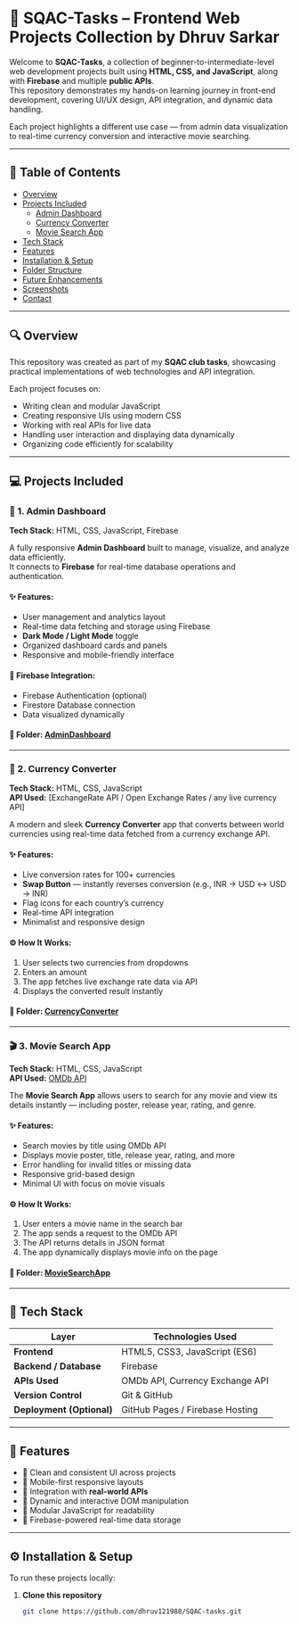 # 🌟 SQAC-Tasks – Frontend Web Projects Collection by Dhruv Sarkar

Welcome to **SQAC-Tasks**, a collection of beginner-to-intermediate-level web development projects built using **HTML, CSS, and JavaScript**, along with **Firebase** and multiple **public APIs**.  
This repository demonstrates my hands-on learning journey in front-end development, covering UI/UX design, API integration, and dynamic data handling.

Each project highlights a different use case — from admin data visualization to real-time currency conversion and interactive movie searching.

---

## 🧭 Table of Contents
- [Overview](#overview)
- [Projects Included](#projects-included)
  - [Admin Dashboard](#1-admin-dashboard)
  - [Currency Converter](#2-currency-converter)
  - [Movie Search App](#3-movie-search-app)
- [Tech Stack](#tech-stack)
- [Features](#features)
- [Installation & Setup](#installation--setup)
- [Folder Structure](#folder-structure)
- [Future Enhancements](#future-enhancements)
- [Screenshots](#screenshots)
- [Contact](#contact)

---

## 🔍 Overview

This repository was created as part of my **SQAC club tasks**, showcasing practical implementations of web technologies and API integration.

Each project focuses on:
- Writing clean and modular JavaScript
- Creating responsive UIs using modern CSS
- Working with real APIs for live data
- Handling user interaction and displaying data dynamically
- Organizing code efficiently for scalability

---

## 💻 Projects Included

### 🧭 1. Admin Dashboard
**Tech Stack:** HTML, CSS, JavaScript, Firebase  

A fully responsive **Admin Dashboard** built to manage, visualize, and analyze data efficiently.  
It connects to **Firebase** for real-time database operations and authentication.  

#### ✨ Features:
- User management and analytics layout  
- Real-time data fetching and storage using Firebase  
- **Dark Mode / Light Mode** toggle  
- Organized dashboard cards and panels  
- Responsive and mobile-friendly interface  

#### 🧩 Firebase Integration:
- Firebase Authentication (optional)  
- Firestore Database connection  
- Data visualized dynamically  

#### 📁 Folder: [AdminDashboard](./AdminDashboard)


---

### 💱 2. Currency Converter
**Tech Stack:** HTML, CSS, JavaScript  
**API Used:** [ExchangeRate API / Open Exchange Rates / any live currency API]

A modern and sleek **Currency Converter** app that converts between world currencies using real-time data fetched from a currency exchange API.

#### ✨ Features:
- Live conversion rates for 100+ currencies  
- **Swap Button** — instantly reverses conversion (e.g., INR → USD ↔ USD → INR)  
- Flag icons for each country’s currency  
- Real-time API integration  
- Minimalist and responsive design  

#### ⚙️ How It Works:
1. User selects two currencies from dropdowns  
2. Enters an amount  
3. The app fetches live exchange rate data via API  
4. Displays the converted result instantly  

#### 📁 Folder: [CurrencyConverter](./CurrencyConverter)

---

### 🎬 3. Movie Search App
**Tech Stack:** HTML, CSS, JavaScript  
**API Used:** [OMDb API](https://www.omdbapi.com/)  

The **Movie Search App** allows users to search for any movie and view its details instantly — including poster, release year, rating, and genre.

#### ✨ Features:
- Search movies by title using OMDb API  
- Displays movie poster, title, release year, rating, and more  
- Error handling for invalid titles or missing data  
- Responsive grid-based design  
- Minimal UI with focus on movie visuals  

#### ⚙️ How It Works:
1. User enters a movie name in the search bar  
2. The app sends a request to the OMDb API  
3. The API returns details in JSON format  
4. The app dynamically displays movie info on the page  

#### 📁 Folder: [MovieSearchApp](./MovieSearchApp)

---

## 🧰 Tech Stack

| Layer | Technologies Used |
|-------|--------------------|
| **Frontend** | HTML5, CSS3, JavaScript (ES6) |
| **Backend / Database** | Firebase |
| **APIs Used** | OMDb API, Currency Exchange API |
| **Version Control** | Git & GitHub |
| **Deployment (Optional)** | GitHub Pages / Firebase Hosting |

---

## 🌈 Features

- 🔹 Clean and consistent UI across projects  
- 🔹 Mobile-first responsive layouts  
- 🔹 Integration with **real-world APIs**  
- 🔹 Dynamic and interactive DOM manipulation  
- 🔹 Modular JavaScript for readability  
- 🔹 Firebase-powered real-time data storage  

---

## ⚙️ Installation & Setup

To run these projects locally:

1. **Clone this repository**
   ```bash
   git clone https://github.com/dhruv121988/SQAC-tasks.git

